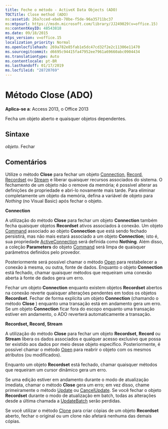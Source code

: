 ```yaml
---
title: Feche o método - ActiveX Data Objects (ADO)
TOCTitle: Close method (ADO)
ms:assetid: 26a7cced-ebeb-70be-f5de-96a35711bc37
ms:mtpsurl: https://msdn.microsoft.com/library/JJ249029(v=office.15)
ms:contentKeyID: 48543818
ms.date: 09/18/2015
mtps_version: v=office.15
localization_priority: Normal
ms.openlocfilehash: 269a782e85fab1e5dc47cd32f2e2c11306e11470
ms.sourcegitcommit: d6695c94415fa47952ee7961a69660abc0904434
ms.translationtype: Auto
ms.contentlocale: pt-BR
ms.lasthandoff: 01/17/2019
ms.locfileid: "28720769"
---
```

# <a name="close-method-ado"></a>Método Close (ADO)


**Aplica-se a**: Access 2013, o Office 2013

Fecha um objeto aberto e quaisquer objetos dependentes.

## <a name="syntax"></a>Sintaxe

*objeto*. Fechar

## <a name="remarks"></a>Comentários

Utilize o método **Close** para fechar um objeto [Connection](connection-object-ado.md), [Record](record-object-ado.md), [Recordset](recordset-object-ado.md) ou [Stream](stream-object-ado.md) e liberar quaisquer recursos associados do sistema. O fechamento de um objeto não o remove da memória; é possível alterar as definições de propriedade e abri-lo novamente mais tarde. Para eliminar completamente um objeto da memória, defina a variável de objeto para *Nothing* (no Visual Basic) após fechar o objeto.

**Connection**

A utilização do método **Close** para fechar um objeto **Connection** também fecha quaisquer objetos **Recordset** ativos associados à conexão. Um objeto [Command](command-object-ado.md) associado ao objeto **Connection** que está sendo fechado persistirá, mas não mais estará associado a um objeto **Connection**; isto é, sua propriedade [ActiveConnection](activeconnection-property-ado.md) será definida como **Nothing**. Além disso, a coleção **Parameters** do objeto [Command](parameters-collection-ado.md) será limpa de quaisquer parâmetros definidos pelo provedor.

Posteriormente será possível chamar o método [Open](open-method-ado-connection.md) para restabelecer a conexão à mesma, ou outra, fonte de dados. Enquanto o objeto **Connection** está fechado, chamar quaisquer métodos que requeiram uma conexão aberta à fonte de dados gera um erro.

Fechar um objeto **Connection** enquanto existem objetos **Recordset** abertos na conexão reverte quaisquer alterações pendentes em todos os objetos **Recordset**. Fechar de forma explícita um objeto **Connection** (chamando o método **Close** ) enquanto uma transação está em andamento gera um erro. Se um objeto **Connection** ficar fora do escopo enquanto uma transação estiver em andamento, o ADO reverterá automaticamente a transação.

**Recordset, Record, Stream**

A utilização do método **Close** para fechar um objeto **Recordset**, **Record** ou **Stream** libera os dados associados e qualquer acesso exclusivo que possa ter existido aos dados por meio desse objeto específico. Posteriormente, é possível chamar o método [Open](open-method-ado-recordset.md) para reabrir o objeto com os mesmos atributos (ou modificados).

Enquanto um objeto **Recordset** está fechado, chamar quaisquer métodos que requeiram um cursor dinâmico gera um erro.

Se uma edição estiver em andamento durante o modo de atualização imediata, chamar o método **Close** gera um erro; em vez disso, chame primeiramente o método [Update](update-method-ado.md) ou [CancelUpdate](cancelupdate-method-ado.md). Se você fechar o objeto **Recordset** durante o modo de atualização em batch, todas as alterações desde a última chamada a [UpdateBatch](updatebatch-method-ado.md) serão perdidas.

Se você utilizar o método [Clone](clone-method-ado.md) para criar cópias de um objeto **Recordset** aberto, fechar o original ou um clone não afetará nenhuma das demais cópias.

